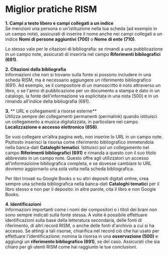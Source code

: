# Miglior pratiche RISM

**1. Campi a testo libero e campi collegati a un indice**  
Se menzioni una persona o un’istituzione nella tua scheda (ad esempio in un campo note), assicurati di inserire il nome anche nei campi collegati a un indice **Nomi di persone aggiuntivi** **(700)** o **Nome di ente** **(710)**.

Lo stesso vale per le citazioni di bibliografia: se rimandi a una pubblicazione in un campo note, assicurati di inserirla nel campo **Riferimenti bibliografici (691)**.

**2. Citazioni dalla bibliografia**  
Informazioni che non si trovano sulla fonte si possono includere in una scheda RISM, ma è necessario aggiungere un riferimento bibliografico (691). Ad esempio, se il compositore di un manoscritto è noto attraverso un libro, o se l'anno di pubblicazione per un documento a stampa è dato in un catalogo, la fonte dell’informazione va esplicitata in una nota&nbsp;(500) e in un rimando all’indice della bibliografia&nbsp;(691).&nbsp;

**3.&nbsp;**** URL e collegamenti a risorse esterne**  
Utilizza sempre dei collegamenti permanenti (permalink) quando istituisci un collegamento a musica digitalizzata, in particolare nel campo **Localizzazione e accesso elettronico (856)**.  
  
Se vuoi collegare un’altra pagina web, non inserire lo URL in un campo note. Piuttosto inserisci la risorsa come riferimento bibliografico immetendola nella banca-dati **Cataloghi tematici**. Istituisci poi un collegamento nel campo **Riferimenti bibliografici (691)** e rimanda a questo con il suo titolo abbreviato in un campo note. Questo offre agli utilizzatori un accesso all’informazioine bibliografica completa, e se dovesse cambiare lo URL dovremo aggiornarlo una sola volta nella scheda bibliografica.&nbsp;

Per libri trovati su Google Books o su altri depositi digitali online, crea sempre una scheda bibliografica nella banca-dati **Cataloghi tematici** per il libro stesso e non per il deposito: in altre parole, cita il libro e non Google Books.

**4. Identificazioni&nbsp;**  
Informazioni importanti come i nomi dei compositori o i titoli dei brani non sono sempre indicati sulla fonte stessa. A volte è possibile effettuare identificazioni sulla base della letteratura secondaria, delle fonti di riferimento, di altri record RISM, o anche delle fonti d'archivio a cui si ha accesso. Se attingi a tali risorse, chiarifica nel record ciò che hai usato per effettuare l'identificazione: nomina la risorsa in una **osservazione (500)** e aggiungi un **riferimento bibliografico (691)**, se del caso. Assicurati che sia chiaro per gli utenti RISM come hai raggiunto le tue conclusioni.&nbsp;